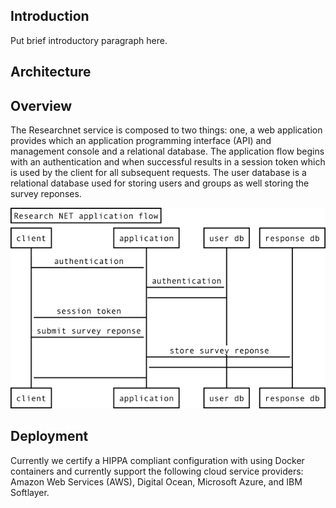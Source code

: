
## Introduction

Put brief introductory paragraph here.


## Architecture

## Overview

The Researchnet service is composed to two things: one, a web application provides which an application programming interface (API) and management console and a relational database.  The application flow begins with an authentication and when successful results in a session token which is used by the client for all subsequent requests. The user database is a relational database used for storing users and groups as well storing the survey reponses.

![Screenshot](images/flow.png)


## Deployment

Currently we certify a HIPPA compliant configuration with using Docker containers and currently support the following cloud service providers: Amazon Web Services (AWS), Digital Ocean, Microsoft Azure, and IBM Softlayer.


